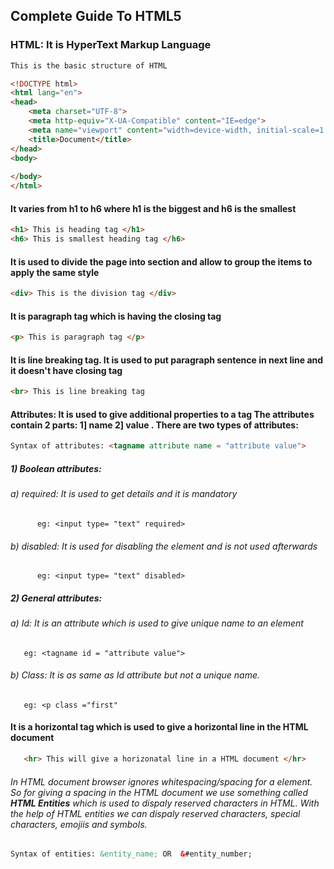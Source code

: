 ## Complete Guide To HTML5

### HTML: It is HyperText Markup Language

```html
This is the basic structure of HTML

<!DOCTYPE html>
<html lang="en">
<head>
    <meta charset="UTF-8">
    <meta http-equiv="X-UA-Compatible" content="IE=edge">
    <meta name="viewport" content="width=device-width, initial-scale=1.0">
    <title>Document</title>
</head>
<body>
    
</body>
</html>
```

#### It varies from h1 to h6 where h1 is the biggest and h6 is the smallest
```html
<h1> This is heading tag </h1>
<h6> This is smallest heading tag </h6>
```
#### It is used to divide the page into section and allow to group the items to apply the same style
```html
<div> This is the division tag </div>
```
#### It is paragraph tag which is having the closing tag
```html
<p> This is paragraph tag </p>
```

#### It is line breaking tag. It is used to put paragraph sentence in next line and it doesn't have closing tag
```html
<br> This is line breaking tag
```
#### Attributes: It is used to give additional properties to a tag The attributes contain 2 parts: 1] name 2] value . There are two types of attributes:

```html
Syntax of attributes: <tagname attribute name = "attribute value">
```
##### 1) Boolean attributes: 

###### a) required: It is used to get details and it is mandatory
          eg: <input type= "text" required>

###### b) disabled: It is used for disabling the element and is not used afterwards
          eg: <input type= "text" disabled>

##### 2) General attributes:

###### a) Id: It is an attribute which is used to give unique name to an element
       eg: <tagname id = "attribute value">

###### b) Class: It is as same as Id attribute but not a unique name.
       eg: <p class ="first"
       
#### It is a horizontal tag which is used to give a horizontal line in the HTML document

```html
   <hr> This will give a horizonatal line in a HTML document </hr>
```

###### In HTML document browser ignores whitespacing/spacing for a element. So for giving a spacing in the HTML document we use something called **HTML Entities** which is used to dispaly reserved characters in HTML. With the help of HTML entities we can dispaly reserved characters, special characters, emojiis and symbols.

```html
Syntax of entities: &entity_name; OR  &#entity_number;
```

